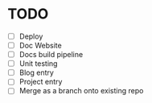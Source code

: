 # TODO

- [ ] Deploy
- [ ] Doc Website
- [ ] Docs build pipeline
- [ ] Unit testing
- [ ] Blog entry
- [ ] Project entry
- [ ] Merge as a branch onto existing repo